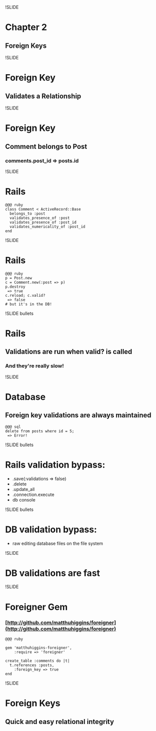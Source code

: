 !SLIDE
# Chapter 2
## Foreign Keys

!SLIDE
# Foreign Key
## Validates a Relationship

!SLIDE
# Foreign Key
## Comment belongs to Post
### comments.post\_id => posts.id

!SLIDE
# Rails
    @@@ ruby
    class Comment < ActiveRecord::Base
      belongs_to :post
      validates_presence_of :post
      validates_presence_of :post_id
      validates_numericality_of :post_id
    end

!SLIDE
# Rails
    @@@ ruby
    p = Post.new
    c = Comment.new(:post => p)
    p.destroy
     => true
    c.reload; c.valid?
     => false
    # but it's in the DB!

!SLIDE bullets
# Rails 
## Validations are run when valid? is called
### And they're really slow!

!SLIDE
# Database
## Foreign key validations are always maintained
    @@@ sql
    delete from posts where id = 5;
     => Error!

!SLIDE bullets
# Rails validation bypass:
* .save(:validations => false)
* .delete
* .update\_all
* .connection.execute
* db console

!SLIDE bullets 
# DB validation bypass:
* raw editing database files on the file system

!SLIDE
# DB validations are fast

!SLIDE
# Foreigner Gem
### [http://github.com/matthuhiggins/foreigner](http://github.com/matthuhiggins/foreigner)
    @@@ ruby

    gem 'matthuhiggins-foreigner', 
        :require => 'foreigner'

    create_table :comments do |t|
      t.references :posts,
        :foreign_key => true
    end

!SLIDE
# Foreign Keys
## Quick and easy relational integrity
